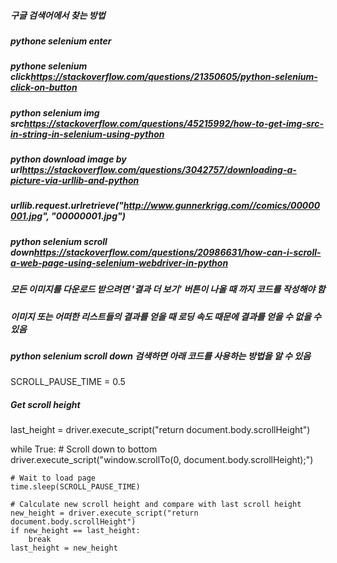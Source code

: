 ##### 구글 검색어에서 찾는 방법
##### pythone selenium enter
##### pythone selenium click<https://stackoverflow.com/questions/21350605/python-selenium-click-on-button>
##### python selenium img src<https://stackoverflow.com/questions/45215992/how-to-get-img-src-in-string-in-selenium-using-python>
##### python download image by url<https://stackoverflow.com/questions/3042757/downloading-a-picture-via-urllib-and-python>
##### urllib.request.urlretrieve("http://www.gunnerkrigg.com//comics/00000001.jpg", "00000001.jpg")
##### python selenium scroll down<https://stackoverflow.com/questions/20986631/how-can-i-scroll-a-web-page-using-selenium-webdriver-in-python>


##### 모든 이미지를 다운로드 받으려면 '결과 더 보기' 버튼이 나올 때 까지 코드를 작성해야 함
##### 이미지 또는 어떠한 리스트들의 결과를 얻을 때 로딩 속도 때문에 결과를 얻을 수 없을 수 있음

##### python selenium scroll down 검색하면 아래 코드를 사용하는 방법을 알 수 있음
SCROLL_PAUSE_TIME = 0.5

##### Get scroll height
last_height = driver.execute_script("return document.body.scrollHeight")

while True:
    # Scroll down to bottom
    driver.execute_script("window.scrollTo(0, document.body.scrollHeight);")

    # Wait to load page
    time.sleep(SCROLL_PAUSE_TIME)

    # Calculate new scroll height and compare with last scroll height
    new_height = driver.execute_script("return document.body.scrollHeight")
    if new_height == last_height:
        break
    last_height = new_height
